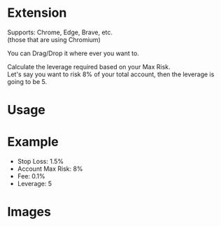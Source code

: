 # Extension
Supports: Chrome, Edge, Brave, etc.    
(those that are using Chromium)    

You can Drag/Drop it where ever you want to.    

Calculate the leverage required based on your Max Risk.    
Let's say you want to risk 8% of your total account, then the leverage is going to be 5.    

# Usage


# Example
- Stop Loss: 1.5%    
- Account Max Risk: 8%    
- Fee: 0.1%    
- Leverage: 5

# Images
